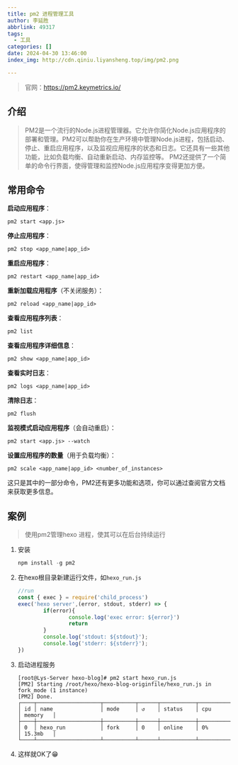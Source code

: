 ```yaml
---
title: pm2 进程管理工具
author: 李延胜
abbrlink: 49317
tags:
  - 工具
categories: []
date: 2024-04-30 13:46:00
index_img: http://cdn.qiniu.liyansheng.top/img/pm2.png

---
```



> 官网：https://pm2.keymetrics.io/

## 介绍

>PM2是一个流行的Node.js进程管理器。它允许你简化Node.js应用程序的部署和管理。PM2可以帮助你在生产环境中管理Node.js进程，包括启动、停止、重启应用程序，以及监视应用程序的状态和日志。它还具有一些其他功能，比如负载均衡、自动重新启动、内存监控等。 PM2还提供了一个简单的命令行界面，使得管理和监控Node.js应用程序变得更加方便。

## 常用命令

**启动应用程序**：

```
pm2 start <app.js>
```

**停止应用程序**：

```
pm2 stop <app_name|app_id>
```

**重启应用程序**：

```
pm2 restart <app_name|app_id>
```

**重新加载应用程序**（不关闭服务）：

```
pm2 reload <app_name|app_id>
```

**查看应用程序列表**：

```
pm2 list
```

**查看应用程序详细信息**：

```
pm2 show <app_name|app_id>
```

**查看实时日志**：

```
pm2 logs <app_name|app_id>
```

**清除日志**：

```
pm2 flush
```

**监视模式启动应用程序**（会自动重启）：

```
pm2 start <app.js> --watch
```

**设置应用程序的数量**（用于负载均衡）：

```
pm2 scale <app_name|app_id> <number_of_instances>
```

这只是其中的一部分命令，PM2还有更多功能和选项，你可以通过查阅官方文档来获取更多信息。

## 案例

> 使用pm2管理hexo 进程，使其可以在后台持续运行

1. 安装

    ```js
    npm install -g pm2
    ```

2. 在hexo根目录新建运行文件，如`hexo_run.js`

    ```js
    //run
    const { exec } = require('child_process')
    exec('hexo server',(error, stdout, stderr) => {
            if(error){
                    console.log('exec error: ${error}')
                    return
            }
            console.log('stdout: ${stdout}');
            console.log('stderr: ${stderr}');
    })
    ```

3. 启动进程服务 

    ```
    [root@Lys-Server hexo-blog]# pm2 start hexo_run.js 
    [PM2] Starting /root/hexo/hexo-blog-originfile/hexo_run.js in fork_mode (1 instance)
    [PM2] Done.
    ┌────┬────────────────────┬──────────┬──────┬───────────┬──────────┬──────────┐
    │ id │ name               │ mode     │ ↺    │ status    │ cpu      │ memory   │
    ├────┼────────────────────┼──────────┼──────┼───────────┼──────────┼──────────┤
    │ 0  │ hexo_run           │ fork     │ 0    │ online    │ 0%       │ 15.3mb   │
    └────┴────────────────────┴──────────┴──────┴───────────┴──────────┴──────────┘
    ```

4. 这样就OK了😁